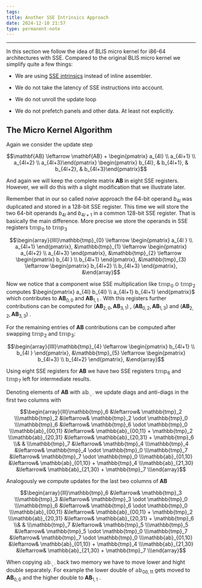 ```yaml
---
tags: 
title: Another SSE Intrinsics Approach
date: 2024-12-10 21:57
type: permanent-note
---
```

---
In this section we follow the idea of BLIS micro kernel for i86-64 architectures with SSE. Compared to the original BLIS micro kernel we simplify quite a few things:

- We are using [SSE intrinsics](https://software.intel.com/sites/landingpage/IntrinsicsGuide/) instead of inline assembler.
    
- We do not take the latency of SSE instructions into account.
    
- We do not unroll the update loop
    
- We do not prefetch panels and other data. At least not explicitly.
## The Micro Kernel Algorithm
Again we consider the update step

$$\mathbf{AB} \leftarrow \mathbf{AB} + \begin{pmatrix} a_{4l} \\ a_{4l+1} \\ a_{4l+2} \\ a_{4l+3}\end{pmatrix} \begin{pmatrix} b_{4l}, & b_{4l+1}, & b_{4l+2}, & b_{4l+3}\end{pmatrix}$$

And again we will keep the complete matrix $\mathbf{AB}$ in eight SSE registers. However, we will do this with a slight modification that we illustrate later.

Remember that in our so called _naive_ approach the 64-bit operand $b_{4l}$  was duplicated and stored in a 128-bit SSE register. This time we will store the two 64-bit operands $b_{4l}$ and $b_{4l+1}$ in a common 128-bit SSE register. That is basically the main difference. More precise we store the operands in SSE registers $\mathbb{tmp}_0$  to $\mathbb{tmp}_3$ 

$$\begin{array}{llll}\mathbb{tmp}_{0} \leftarrow \begin{pmatrix} a_{4l } \\ a_{4l+1} \end{pmatrix}, &\mathbb{tmp}_{1} \leftarrow \begin{pmatrix} a_{4l+2} \\ a_{4l+3} \end{pmatrix}, &\mathbb{tmp}_{2} \leftarrow \begin{pmatrix} b_{4l } \\ b_{4l+1} \end{pmatrix}, &\mathbb{tmp}_{3} \leftarrow \begin{pmatrix} b_{4l+2} \\ b_{4l+3} \end{pmatrix}, &\end{array}$$

Now we notice that a component wise SSE multiplication like $\mathbb{tmp}_{0} \odot \mathbb{tmp}_{2}$  computes $\begin{pmatrix} a_{4l} b_{4l} \\ a_{4l+1} b_{4l+1} \end{pmatrix}$  which contributes to $\mathbf{AB}_{0,0}$  and $\mathbf{AB}_{1,1}$ . With this registers further contributions can be computed for $(\mathbf{AB}_{2,0}, \mathbf{AB}_{3,1})$ , $(\mathbf{AB}_{0,2}, \mathbf{AB}_{1,3})$  and $(\mathbf{AB}_{2,2}, \mathbf{AB}_{3,3})$ .

For the remaining entries of $\mathbf{AB}$  contributions can be computed after swapping $\mathbb{tmp}_{2}$ and $\mathbb{tmp}_{3}$:

$$\begin{array}{llll}\mathbb{tmp}_{4} \leftarrow \begin{pmatrix} b_{4l+1} \\ b_{4l } \end{pmatrix}, &\mathbb{tmp}_{5} \leftarrow \begin{pmatrix} b_{4l+3} \\ b_{4l+2} \end{pmatrix}, &\end{array}$$ 

Using eight SSE registers for $\mathbf{AB}$  we have two SSE registers $\mathbb{tmp}_6$  and $\mathbb{tmp}_7$  left for intermediate results.

Denoting elements of $\mathbf{AB}$ with $\mathbb{ab}_{\cdot,\cdot}$  we update diags and anti-diags in the first two columns with

$$\begin{array}{lll}\mathbb{tmp}_6 &\leftarrow& \mathbb{tmp}_2 \\\mathbb{tmp}_2 &\leftarrow& \mathbb{tmp}_2 \odot \mathbb{tmp}_0 \\\mathbb{tmp}_6 &\leftarrow& \mathbb{tmp}_6 \odot \mathbb{tmp}_0 \\\mathbb{ab}_{00,11} &\leftarrow& \mathbb{ab}_{00,11} + \mathbb{tmp}_2 \\\mathbb{ab}_{20,31} &\leftarrow& \mathbb{ab}_{20,31} + \mathbb{tmp}_6 \\& & \\\mathbb{tmp}_7 &\leftarrow& \mathbb{tmp}_4 \\\mathbb{tmp}_4 &\leftarrow& \mathbb{tmp}_4 \odot \mathbb{tmp}_0 \\\mathbb{tmp}_7 &\leftarrow& \mathbb{tmp}_7 \odot \mathbb{tmp}_0 \\\mathbb{ab}_{01,10} &\leftarrow& \mathbb{ab}_{01,10} + \mathbb{tmp}_4 \\\mathbb{ab}_{21,30} &\leftarrow& \mathbb{ab}_{21,30} + \mathbb{tmp}_7 \\\end{array}$$

Analogously we compute updates for the last two columns of $\mathbf{AB}$ 

$$\begin{array}{lll}\mathbb{tmp}_6 &\leftarrow& \mathbb{tmp}_3 \\\mathbb{tmp}_3 &\leftarrow& \mathbb{tmp}_3 \odot \mathbb{tmp}_0 \\\mathbb{tmp}_6 &\leftarrow& \mathbb{tmp}_6 \odot \mathbb{tmp}_0 \\\mathbb{ab}_{00,11} &\leftarrow& \mathbb{ab}_{00,11} + \mathbb{tmp}_2 \\\mathbb{ab}_{20,31} &\leftarrow& \mathbb{ab}_{20,31} + \mathbb{tmp}_6 \\& & \\\mathbb{tmp}_7 &\leftarrow& \mathbb{tmp}_5 \\\mathbb{tmp}_5 &\leftarrow& \mathbb{tmp}_5 \odot \mathbb{tmp}_0 \\\mathbb{tmp}_7 &\leftarrow& \mathbb{tmp}_7 \odot \mathbb{tmp}_0 \\\mathbb{ab}_{01,10} &\leftarrow& \mathbb{ab}_{01,10} + \mathbb{tmp}_4 \\\mathbb{ab}_{21,30} &\leftarrow& \mathbb{ab}_{21,30} + \mathbb{tmp}_7 \\\end{array}$$

When copying $\mathbb{ab}_{\cdot,\cdot}$  back two memory we have to move lower and hight double separately. For example the lower double of $\mathbb{ab}_{00,11}$  gets moved to $\mathbf{AB}_{0,0}$  and the higher double to $\mathbf{AB}_{1,1}$ .
